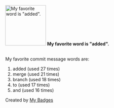 <img src="https://github.com/my-badges/my-badges/blob/master/src/all-badges/favorite-word/favorite-word.png?raw=true" alt="My favorite word is &quot;added&quot;." title="My favorite word is &quot;added&quot;." width="128">
<strong>My favorite word is &quot;added&quot;.</strong>
<br><br>

My favorite commit message words are:

1. added (used 27 times)
2. merge (used 21 times)
3. branch (used 18 times)
4. to (used 17 times)
5. and (used 16 times)


Created by <a href="https://github.com/my-badges/my-badges">My Badges</a>